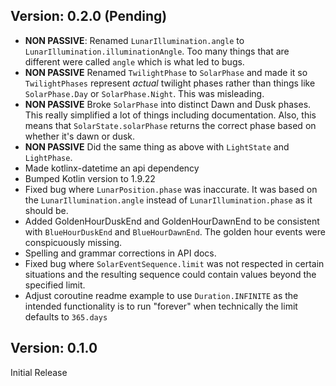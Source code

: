 ## Version: 0.2.0 (Pending)
* **NON PASSIVE**: Renamed `LunarIllumination.angle` to `LunarIllumination.illuminationAngle`. Too many things that are different were called `angle` which is what led to bugs.
* **NON PASSIVE** Renamed `TwilightPhase` to `SolarPhase` and made it so `TwilightPhases` represent _actual_ twilight phases rather than things like `SolarPhase.Day` or `SolarPhase.Night`. This was misleading.
* **NON PASSIVE** Broke `SolarPhase` into distinct Dawn and Dusk phases. This really simplified  a lot of things including documentation. Also, this means that `SolarState.solarPhase` returns the correct phase based on whether it's dawn or dusk.
* **NON PASSIVE** Did the same thing as above with `LightState` and `LightPhase`.
* Made kotlinx-datetime an api dependency
* Bumped Kotlin version to 1.9.22
* Fixed bug where `LunarPosition.phase` was inaccurate. It was based on the `LunarIllumination.angle` instead of `LunarIllumination.phase` as it should be.
* Added GoldenHourDuskEnd and GoldenHourDawnEnd to be consistent with `BlueHourDuskEnd` and `BlueHourDawnEnd`. The golden hour events were conspicuously missing.
* Spelling and grammar corrections in API docs.
* Fixed bug where `SolarEventSequence.limit` was not respected in certain situations and the resulting sequence could contain values beyond the specified limit.
* Adjust coroutine readme example to use `Duration.INFINITE` as the intended functionality is to run "forever" when technically the limit defaults to `365.days`

## Version: 0.1.0
Initial Release